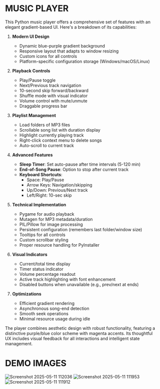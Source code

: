 # MUSIC PLAYER

This Python music player offers a comprehensive set of features with an elegant gradient-based UI. Here's a breakdown of its capabilities:

1. **Modern UI Design**
   - Dynamic blue-purple gradient background
   - Responsive layout that adapts to window resizing
   - Custom icons for all controls
   - Platform-specific configuration storage (Windows/macOS/Linux)

2. **Playback Controls**
   - Play/Pause toggle
   - Next/Previous track navigation
   - 10-second skip forward/backward
   - Shuffle mode with visual indicator
   - Volume control with mute/unmute
   - Draggable progress bar

3. **Playlist Management**
   - Load folders of MP3 files
   - Scrollable song list with duration display
   - Highlight currently playing track
   - Right-click context menu to delete songs
   - Auto-scroll to current track

4. **Advanced Features**
   - **Sleep Timer**: Set auto-pause after time intervals (5-120 min)
   - **End-of-Song Pause**: Option to stop after current track
   - **Keyboard Shortcuts**:
     - Space: Play/Pause
     - Arrow Keys: Navigation/skipping
     - Up/Down: Previous/Next track
     - Left/Right: 10-sec skip

5. **Technical Implementation**
   - Pygame for audio playback
   - Mutagen for MP3 metadata/duration
   - PIL/Pillow for image processing
   - Persistent configuration (remembers last folder/window size)
   - Tooltips for all controls
   - Custom scrollbar styling
   - Proper resource handling for PyInstaller

6. **Visual Indicators**
   - Current/total time display
   - Timer status indicator
   - Volume percentage readout
   - Active track highlighting with font enhancement
   - Disabled buttons when unavailable (e.g., prev/next at ends)

7. **Optimizations**
   - Efficient gradient rendering
   - Asynchronous song-end detection
   - Smooth seek operations
   - Minimal resource usage during idle

The player combines aesthetic design with robust functionality, featuring a distinctive purple/blue color scheme with magenta accents. Its thoughtful UX includes visual feedback for all interactions and intelligent state management.

# DEMO IMAGES
![Screenshot 2025-05-11 112036](https://github.com/user-attachments/assets/1b8ea7b0-5b6f-4f2d-b7ab-bd6ff4c92d2c)
![Screenshot 2025-05-11 111953](https://github.com/user-attachments/assets/32b35950-7c86-430d-b271-a57a0326df8e)
![Screenshot 2025-05-11 111912](https://github.com/user-attachments/assets/a1796692-ca94-4924-8512-dd805c25dee7)

